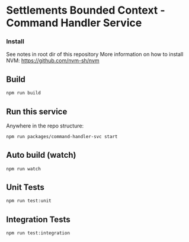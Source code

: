 # Settlements Bounded Context - Command Handler Service

### Install 

See notes in root dir of this repository
More information on how to install NVM: https://github.com/nvm-sh/nvm

## Build

```bash
npm run build
```

## Run this service

Anywhere in the repo structure:

```bash
npm run packages/command-handler-svc start
```

## Auto build (watch)

```bash
npm run watch
```

## Unit Tests

```bash
npm run test:unit
```

## Integration Tests

```bash
npm run test:integration
```
